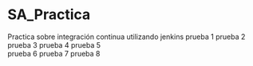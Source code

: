 # SA_Practica
Practica sobre integración continua utilizando jenkins
prueba 1
prueba 2
prueba 3
prueba 4
prueba 5  
prueba 6 
prueba 7
prueba 8